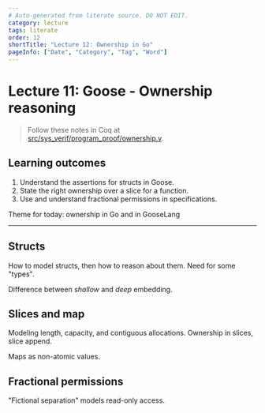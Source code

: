 ```yaml
---
# Auto-generated from literate source. DO NOT EDIT.
category: lecture
tags: literate
order: 12
shortTitle: "Lecture 12: Ownership in Go"
pageInfo: ["Date", "Category", "Tag", "Word"]
---
```


# Lecture 11: Goose - Ownership reasoning

> Follow these notes in Coq at [src/sys_verif/program_proof/ownership.v](https://github.com/tchajed/sys-verif-fa24-proofs/blob/main/src/sys_verif/program_proof/ownership.v).

## Learning outcomes

1. Understand the assertions for structs in Goose.
2. State the right ownership over a slice for a function.
3. Use and understand fractional permissions in specifications.

Theme for today: ownership in Go and in GooseLang

---

## Structs

How to model structs, then how to reason about them. Need for some "types".

Difference between _shallow_ and _deep_ embedding.

## Slices and map

Modeling length, capacity, and contiguous allocations. Ownership in slices, slice append.

Maps as non-atomic values.

## Fractional permissions

"Fictional separation" models read-only access.
